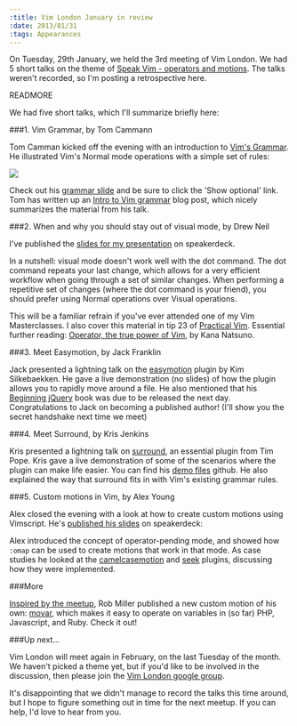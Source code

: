 ```yaml
--- 
:title: Vim London January in review
:date: 2013/01/31
:tags: Appearances
---
```


On Tuesday, 29th January, we held the 3rd meeting of Vim London. We had 5 short talks on the theme of [Speak Vim - operators and motions][meetup]. The talks weren't recorded, so I'm posting a retrospective here.

[meetup]: http://www.meetup.com/Vim-London/events/97866502/


READMORE

We had five short talks, which I'll summarize briefly here:

###1. Vim Grammar, by Tom Cammann

Tom Camman kicked off the evening with an introduction to [Vim's Grammar][grammar]. He illustrated Vim's Normal mode operations with a simple set of rules:

<a href="http://takac.github.com/assets/grammar-slide.html"><img src="/images/blog/vim-grammar.png"/></a>

Check out his [grammar slide][slide] and be sure to click the 'Show optional' link. Tom has written up an [Intro to Vim grammar][grammar] blog post, which nicely summarizes the material from his talk.

[grammar]: http://takac.github.com/2013/01/30/vim-grammar/
[slide]: http://takac.github.com/assets/grammar-slide.html

###2. When and why you should stay out of visual mode, by Drew Neil

I've published the [slides for my presentation][drew-slides] on speakerdeck.

<script async class="speakerdeck-embed" data-id="871a0d204ced0130735122000a8d8021" data-ratio="1.33333333333333" src="//speakerdeck.com/assets/embed.js"></script>

In a nutshell: visual mode doesn't work well with the dot command. The dot command repeats your last change, which allows for a very efficient workflow when going through a set of similar changes. When performing a repetitive set of changes (where the dot command is your friend), you should prefer using Normal operations over Visual operations.

This will be a familiar refrain if you've ever attended one of my Vim Masterclasses. I also cover this material in tip 23 of [Practical Vim][pv]. Essential further reading: [Operator, the true power of Vim][op], by Kana Natsuno.

[drew-slides]: https://speakerdeck.com/nelstrom/when-and-why-you-should-stay-out-of-visual-mode
[pv]: https://pragprog.com/titles/dnvim2/practical-vim-second-edition
[op]: http://whileimautomaton.net/2008/11/vimm3/operator

###3. Meet Easymotion, by Jack Franklin

Jack presented a lightning talk on the [easymotion][] plugin by Kim Silkebaekken. He gave a live demonstration (no slides) of how the plugin allows you to rapidly move around a file. He also mentioned that his [Beginning jQuery][] book was due to be released the next day. Congratulations to Jack on becoming a published author! (I'll show you the secret handshake next time we meet)

[easymotion]: https://github.com/Lokaltog/vim-easymotion
[Beginning jQuery]: http://www.apress.com/9781430249320

###4. Meet Surround, by Kris Jenkins

Kris presented a lightning talk on [surround][], an essential plugin from Tim Pope. Kris gave a live demonstration of some of the scenarios where the plugin can make life easier. You can find his [demo files][surround-demo] github. He also explained the way that surround fits in with Vim's existing grammar rules.

[surround]: https://github.com/tpope/vim-surround
[surround-demo]: https://github.com/krisajenkins/surround

###5. Custom motions in Vim, by Alex Young

Alex closed the evening with a look at how to create custom motions using Vimscript. He's [published his slides][alex-slides] on speakerdeck:

<script async class="speakerdeck-embed" data-id="2f5cb0004cf9013041a3123139281814" data-ratio="1.2994923857868" src="//speakerdeck.com/assets/embed.js"></script>

Alex introduced the concept of operator-pending mode, and showed how `:omap` can be used to create motions that work in that mode. As case studies he looked at the [camelcasemotion][] and [seek][] plugins, discussing how they were implemented.

[alex-slides]: https://speakerdeck.com/aryoung/vim-london-custom-motions
[camelcasemotion]: http://www.vim.org/scripts/script.php?script_id=1905
[seek]: https://github.com/goldfeld/vim-seek
[instict]: https://medium.com/usevim/vim-instinct-and-muscle-memory-c86f70b6110f

###More

[Inspired by the meetup][tweet], Rob Miller published a new custom motion of his own: [movar][], which makes it easy to operate on variables in (so far) PHP, Javascript, and Ruby. Check it out!

[tweet]: https://twitter.com/robmil/status/296658616088395779
[movar]: https://github.com/robmiller/vim-movar

###Up next...

Vim London will meet again in February, on the last Tuesday of the month. We haven't picked a theme yet, but if you'd like to be involved in the discussion, then please join the [Vim London google group][group].

It's disappointing that we didn't manage to record the talks this time around, but I hope to figure something out in time for the next meetup. If you can help, I'd love to hear from you.

[group]: https://groups.google.com/forum/?hl=en&fromgroups#!forum/vimlondon
